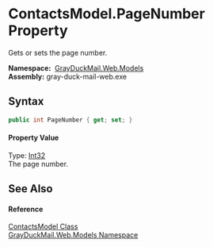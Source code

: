 ContactsModel.PageNumber Property
=================================
Gets or sets the page number.

  **Namespace:**  [GrayDuckMail.Web.Models][1]  
  **Assembly:** gray-duck-mail-web.exe

Syntax
------

```csharp
public int PageNumber { get; set; }
```

#### Property Value
Type: [Int32][2]  
 The page number. 

See Also
--------

#### Reference
[ContactsModel Class][3]  
[GrayDuckMail.Web.Models Namespace][1]  

[1]: ../README.md
[2]: https://docs.microsoft.com/dotnet/api/system.int32
[3]: README.md